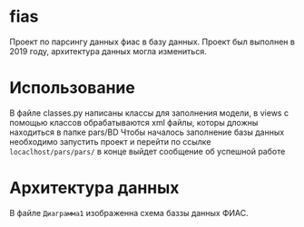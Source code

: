 # fias
Проект по парсингу данных фиас в базу данных. Проект был выполнен в 2019 году, архитектура данных могла измениться.
# Использование
В файле classes.py написаны классы для заполнения модели, в views с помощью классов обрабатываются xml файлы, которы дложны находиться в папке pars/BD
Чтобы началось заполнение базы данных необходимо запустить проект и перейти по ссылке `locaclhost/pars/pars/` в конце выйдет сообщение об успешной работе
# Архитектура данных
В файле `Диаграмма1` изображенна схема баззы данных ФИАС.